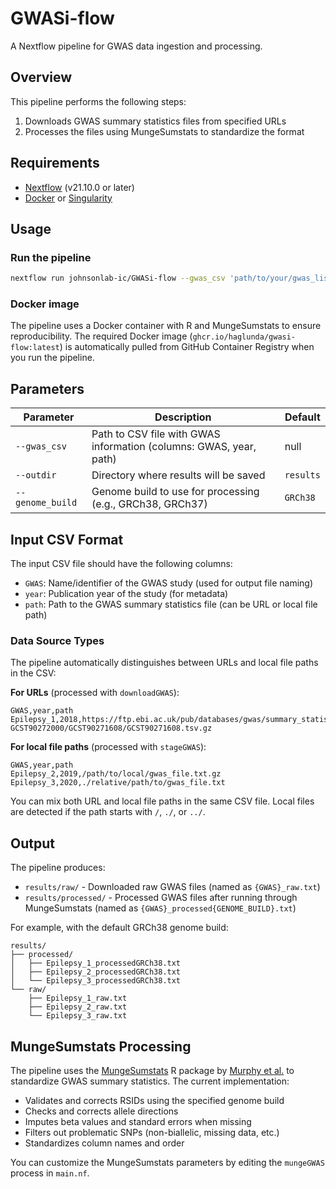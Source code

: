 # GWASi-flow

A Nextflow pipeline for GWAS data ingestion and processing.

## Overview

This pipeline performs the following steps:
1. Downloads GWAS summary statistics files from specified URLs
2. Processes the files using MungeSumstats to standardize the format

## Requirements

- [Nextflow](https://www.nextflow.io/) (v21.10.0 or later)
- [Docker](https://www.docker.com/) or [Singularity](https://sylabs.io/singularity/)

## Usage

### Run the pipeline

```bash
nextflow run johnsonlab-ic/GWASi-flow --gwas_csv 'path/to/your/gwas_list.csv' --outdir 'results'
```

### Docker image

The pipeline uses a Docker container with R and MungeSumstats to ensure reproducibility. The required Docker image (`ghcr.io/haglunda/gwasi-flow:latest`) is automatically pulled from GitHub Container Registry when you run the pipeline.

## Parameters

| Parameter | Description | Default |
|-----------|-------------|---------|
| `--gwas_csv` | Path to CSV file with GWAS information (columns: GWAS, year, path) | null |
| `--outdir` | Directory where results will be saved | `results` |
| `--genome_build` | Genome build to use for processing (e.g., GRCh38, GRCh37) | `GRCh38` |

## Input CSV Format

The input CSV file should have the following columns:
- `GWAS`: Name/identifier of the GWAS study (used for output file naming)
- `year`: Publication year of the study (for metadata)
- `path`: Path to the GWAS summary statistics file (can be URL or local file path)

### Data Source Types

The pipeline automatically distinguishes between URLs and local file paths in the CSV:

**For URLs** (processed with `downloadGWAS`):
```
GWAS,year,path
Epilepsy_1,2018,https://ftp.ebi.ac.uk/pub/databases/gwas/summary_statistics/GCST90271001-GCST90272000/GCST90271608/GCST90271608.tsv.gz
```

**For local file paths** (processed with `stageGWAS`):
```
GWAS,year,path
Epilepsy_2,2019,/path/to/local/gwas_file.txt.gz
Epilepsy_3,2020,./relative/path/to/gwas_file.txt
```

You can mix both URL and local file paths in the same CSV file. Local files are detected if the path starts with `/`, `./`, or `../`.


## Output

The pipeline produces:
- `results/raw/` - Downloaded raw GWAS files (named as `{GWAS}_raw.txt`)
- `results/processed/` - Processed GWAS files after running through MungeSumstats (named as `{GWAS}_processed{GENOME_BUILD}.txt`)

For example, with the default GRCh38 genome build:
```
results/
├── processed/
│   ├── Epilepsy_1_processedGRCh38.txt
│   ├── Epilepsy_2_processedGRCh38.txt
│   └── Epilepsy_3_processedGRCh38.txt
└── raw/
    ├── Epilepsy_1_raw.txt
    ├── Epilepsy_2_raw.txt
    └── Epilepsy_3_raw.txt
```

## MungeSumstats Processing

The pipeline uses the [MungeSumstats](https://github.com/neurogenomics/MungeSumstats) R package by [Murphy et al.](https://academic.oup.com/bioinformatics/article/37/23/4593/6380562) to standardize GWAS summary statistics. The current implementation:

- Validates and corrects RSIDs using the specified genome build
- Checks and corrects allele directions
- Imputes beta values and standard errors when missing
- Filters out problematic SNPs (non-biallelic, missing data, etc.)
- Standardizes column names and order

You can customize the MungeSumstats parameters by editing the `mungeGWAS` process in `main.nf`.
